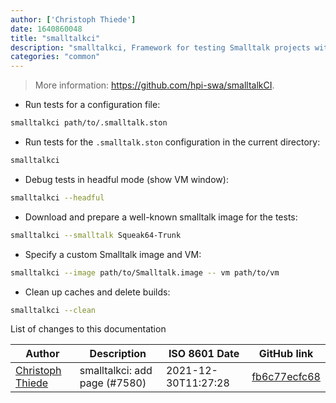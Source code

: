 ```yaml
---
author: ['Christoph Thiede']
date: 1640860048
title: "smalltalkci"
description: "smalltalkci, Framework for testing Smalltalk projects with GitHub Actions, Travis CI, AppVeyor, GitLab CI, and others."
categories: "common"
---
```

> More information: <https://github.com/hpi-swa/smalltalkCI>.

- Run tests for a configuration file:

```bash
smalltalkci path/to/.smalltalk.ston
```

- Run tests for the `.smalltalk.ston` configuration in the current directory:

```bash
smalltalkci
```

- Debug tests in headful mode (show VM window):

```bash
smalltalkci --headful
```

- Download and prepare a well-known smalltalk image for the tests:

```bash
smalltalkci --smalltalk Squeak64-Trunk
```

- Specify a custom Smalltalk image and VM:

```bash
smalltalkci --image path/to/Smalltalk.image -- vm path/to/vm
```

- Clean up caches and delete builds:

```bash
smalltalkci --clean
```
List of changes to this documentation


Author | Description | ISO 8601 Date | GitHub link
------|-----|-----|-----
[Christoph Thiede](mailto:38782922+LinqLover@users.noreply.github.com) | smalltalkci: add page (#7580) | 2021-12-30T11:27:28 | [fb6c77ecfc68](https://github.com/tldr-pages/tldr/commit/fb6c77ecfc688d8493f0525147d27e59eae85ddc)

